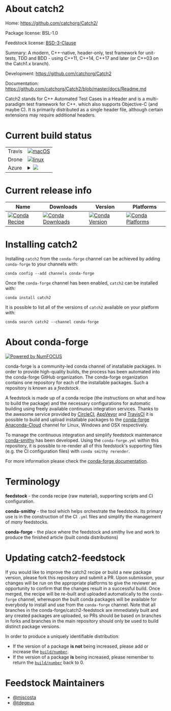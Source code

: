 About catch2
============

Home: https://github.com/catchorg/Catch2/

Package license: BSL-1.0

Feedstock license: [BSD-3-Clause](https://github.com/conda-forge/catch2-feedstock/blob/master/LICENSE.txt)

Summary: A modern, C++-native, header-only, test framework for unit-tests, TDD and BDD - using
C++11, C++14, C++17 and later (or C++03 on the Catch1.x branch).


Development: https://github.com/catchorg/Catch2

Documentation: https://github.com/catchorg/Catch2/blob/master/docs/Readme.md

Catch2 stands for C++ Automated Test Cases in a Header and is a multi-paradigm test framework
for C++. which also supports Objective-C (and maybe C). It is primarily distributed as a single
header file, although certain extensions may require additional headers.


Current build status
====================


<table><tr>
    <td>Travis</td>
    <td>
      <a href="https://travis-ci.com/conda-forge/catch2-feedstock">
        <img alt="macOS" src="https://img.shields.io/travis/com/conda-forge/catch2-feedstock/master.svg?label=macOS">
      </a>
    </td>
  </tr><tr>
    <td>Drone</td>
    <td>
      <a href="https://cloud.drone.io/conda-forge/catch2-feedstock">
        <img alt="linux" src="https://img.shields.io/drone/build/conda-forge/catch2-feedstock/master.svg?label=Linux">
      </a>
    </td>
  </tr>
    
  <tr>
    <td>Azure</td>
    <td>
      <details>
        <summary>
          <a href="https://dev.azure.com/conda-forge/feedstock-builds/_build/latest?definitionId=6205&branchName=master">
            <img src="https://dev.azure.com/conda-forge/feedstock-builds/_apis/build/status/catch2-feedstock?branchName=master">
          </a>
        </summary>
        <table>
          <thead><tr><th>Variant</th><th>Status</th></tr></thead>
          <tbody><tr>
              <td>linux_64</td>
              <td>
                <a href="https://dev.azure.com/conda-forge/feedstock-builds/_build/latest?definitionId=6205&branchName=master">
                  <img src="https://dev.azure.com/conda-forge/feedstock-builds/_apis/build/status/catch2-feedstock?branchName=master&jobName=linux&configuration=linux_64_" alt="variant">
                </a>
              </td>
            </tr><tr>
              <td>linux_aarch64</td>
              <td>
                <a href="https://dev.azure.com/conda-forge/feedstock-builds/_build/latest?definitionId=6205&branchName=master">
                  <img src="https://dev.azure.com/conda-forge/feedstock-builds/_apis/build/status/catch2-feedstock?branchName=master&jobName=linux&configuration=linux_aarch64_" alt="variant">
                </a>
              </td>
            </tr><tr>
              <td>linux_ppc64le</td>
              <td>
                <a href="https://dev.azure.com/conda-forge/feedstock-builds/_build/latest?definitionId=6205&branchName=master">
                  <img src="https://dev.azure.com/conda-forge/feedstock-builds/_apis/build/status/catch2-feedstock?branchName=master&jobName=linux&configuration=linux_ppc64le_" alt="variant">
                </a>
              </td>
            </tr><tr>
              <td>osx_64</td>
              <td>
                <a href="https://dev.azure.com/conda-forge/feedstock-builds/_build/latest?definitionId=6205&branchName=master">
                  <img src="https://dev.azure.com/conda-forge/feedstock-builds/_apis/build/status/catch2-feedstock?branchName=master&jobName=osx&configuration=osx_64_" alt="variant">
                </a>
              </td>
            </tr><tr>
              <td>osx_arm64</td>
              <td>
                <a href="https://dev.azure.com/conda-forge/feedstock-builds/_build/latest?definitionId=6205&branchName=master">
                  <img src="https://dev.azure.com/conda-forge/feedstock-builds/_apis/build/status/catch2-feedstock?branchName=master&jobName=osx&configuration=osx_arm64_" alt="variant">
                </a>
              </td>
            </tr><tr>
              <td>win_64</td>
              <td>
                <a href="https://dev.azure.com/conda-forge/feedstock-builds/_build/latest?definitionId=6205&branchName=master">
                  <img src="https://dev.azure.com/conda-forge/feedstock-builds/_apis/build/status/catch2-feedstock?branchName=master&jobName=win&configuration=win_64_" alt="variant">
                </a>
              </td>
            </tr>
          </tbody>
        </table>
      </details>
    </td>
  </tr>
</table>

Current release info
====================

| Name | Downloads | Version | Platforms |
| --- | --- | --- | --- |
| [![Conda Recipe](https://img.shields.io/badge/recipe-catch2-green.svg)](https://anaconda.org/conda-forge/catch2) | [![Conda Downloads](https://img.shields.io/conda/dn/conda-forge/catch2.svg)](https://anaconda.org/conda-forge/catch2) | [![Conda Version](https://img.shields.io/conda/vn/conda-forge/catch2.svg)](https://anaconda.org/conda-forge/catch2) | [![Conda Platforms](https://img.shields.io/conda/pn/conda-forge/catch2.svg)](https://anaconda.org/conda-forge/catch2) |

Installing catch2
=================

Installing `catch2` from the `conda-forge` channel can be achieved by adding `conda-forge` to your channels with:

```
conda config --add channels conda-forge
```

Once the `conda-forge` channel has been enabled, `catch2` can be installed with:

```
conda install catch2
```

It is possible to list all of the versions of `catch2` available on your platform with:

```
conda search catch2 --channel conda-forge
```


About conda-forge
=================

[![Powered by NumFOCUS](https://img.shields.io/badge/powered%20by-NumFOCUS-orange.svg?style=flat&colorA=E1523D&colorB=007D8A)](http://numfocus.org)

conda-forge is a community-led conda channel of installable packages.
In order to provide high-quality builds, the process has been automated into the
conda-forge GitHub organization. The conda-forge organization contains one repository
for each of the installable packages. Such a repository is known as a *feedstock*.

A feedstock is made up of a conda recipe (the instructions on what and how to build
the package) and the necessary configurations for automatic building using freely
available continuous integration services. Thanks to the awesome service provided by
[CircleCI](https://circleci.com/), [AppVeyor](https://www.appveyor.com/)
and [TravisCI](https://travis-ci.com/) it is possible to build and upload installable
packages to the [conda-forge](https://anaconda.org/conda-forge)
[Anaconda-Cloud](https://anaconda.org/) channel for Linux, Windows and OSX respectively.

To manage the continuous integration and simplify feedstock maintenance
[conda-smithy](https://github.com/conda-forge/conda-smithy) has been developed.
Using the ``conda-forge.yml`` within this repository, it is possible to re-render all of
this feedstock's supporting files (e.g. the CI configuration files) with ``conda smithy rerender``.

For more information please check the [conda-forge documentation](https://conda-forge.org/docs/).

Terminology
===========

**feedstock** - the conda recipe (raw material), supporting scripts and CI configuration.

**conda-smithy** - the tool which helps orchestrate the feedstock.
                   Its primary use is in the construction of the CI ``.yml`` files
                   and simplify the management of *many* feedstocks.

**conda-forge** - the place where the feedstock and smithy live and work to
                  produce the finished article (built conda distributions)


Updating catch2-feedstock
=========================

If you would like to improve the catch2 recipe or build a new
package version, please fork this repository and submit a PR. Upon submission,
your changes will be run on the appropriate platforms to give the reviewer an
opportunity to confirm that the changes result in a successful build. Once
merged, the recipe will be re-built and uploaded automatically to the
`conda-forge` channel, whereupon the built conda packages will be available for
everybody to install and use from the `conda-forge` channel.
Note that all branches in the conda-forge/catch2-feedstock are
immediately built and any created packages are uploaded, so PRs should be based
on branches in forks and branches in the main repository should only be used to
build distinct package versions.

In order to produce a uniquely identifiable distribution:
 * If the version of a package **is not** being increased, please add or increase
   the [``build/number``](https://docs.conda.io/projects/conda-build/en/latest/resources/define-metadata.html#build-number-and-string).
 * If the version of a package **is** being increased, please remember to return
   the [``build/number``](https://docs.conda.io/projects/conda-build/en/latest/resources/define-metadata.html#build-number-and-string)
   back to 0.

Feedstock Maintainers
=====================

* [@mjscosta](https://github.com/mjscosta/)
* [@tdegeus](https://github.com/tdegeus/)


